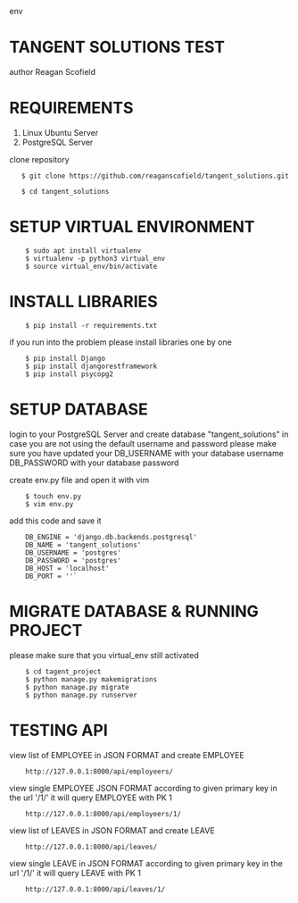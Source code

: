 env

# TANGENT SOLUTIONS TEST

author Reagan Scofield


# REQUIREMENTS

1. Linux Ubuntu Server
2. PostgreSQL Server

clone repository

```
   $ git clone https://github.com/reaganscofield/tangent_solutions.git

   $ cd tangent_solutions
```

# SETUP VIRTUAL ENVIRONMENT

```
    $ sudo apt install virtualenv
    $ virtualenv -p python3 virtual_env
    $ source virtual_env/bin/activate
```

# INSTALL LIBRARIES

```
    $ pip install -r requirements.txt
```

if you run into the problem please install libraries one by one

```
    $ pip install Django
    $ pip install djangorestframework
    $ pip install psycopg2
```

# SETUP DATABASE

login to your PostgreSQL Server and create database "tangent_solutions"
in case you are not using the default username and password please make sure
you have updated your DB_USERNAME with your database username DB_PASSWORD
with your database password

create env.py file and open it with vim 

```
    $ touch env.py
    $ vim env.py
```

add this code and save it

```
    DB_ENGINE = 'django.db.backends.postgresql'
    DB_NAME = 'tangent_solutions'
    DB_USERNAME = 'postgres'
    DB_PASSWORD = 'postgres'
    DB_HOST = 'localhost'
    DB_PORT = ''`
```

# MIGRATE DATABASE & RUNNING PROJECT

please make sure that you virtual_env still activated

```
    $ cd tagent_project
    $ python manage.py makemigrations
    $ python manage.py migrate
    $ python manage.py runserver
```

# TESTING API

view list of EMPLOYEE in JSON FORMAT and create EMPLOYEE

```
    http://127.0.0.1:8000/api/employeers/
```

view single EMPLOYEE JSON FORMAT according to given primary key in the url '/1/' it will query EMPLOYEE with PK 1

```
    http://127.0.0.1:8000/api/employeers/1/
```

view list of LEAVES in JSON FORMAT and create LEAVE

```
    http://127.0.0.1:8000/api/leaves/
```

view single LEAVE in JSON FORMAT according to given primary key in the url '/1/' it will query LEAVE with PK 1

```
    http://127.0.0.1:8000/api/leaves/1/
```